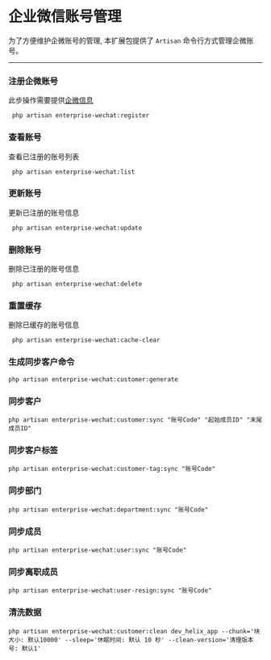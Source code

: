 
<h1>企业微信账号管理</h1>

为了方便维护企微账号的管理, 本扩展包提供了 `Artisan` 命令行方式管理企微账号。

---

### 注册企微账号
此步操作需要提供[企微信息](https://developer.work.weixin.qq.com/document/path/90665#secret)
```shell
 php artisan enterprise-wechat:register
```

### 查看账号
查看已注册的账号列表
```shell
 php artisan enterprise-wechat:list
```

### 更新账号
更新已注册的账号信息
```shell
 php artisan enterprise-wechat:update
```

### 删除账号
删除已注册的账号信息
```shell
 php artisan enterprise-wechat:delete
```

### 重置缓存
删除已缓存的账号信息
```shell
 php artisan enterprise-wechat:cache-clear
```

### 生成同步客户命令
```shell
php artisan enterprise-wechat:customer:generate
```

### 同步客户
```shell
php artisan enterprise-wechat:customer:sync "账号Code" "起始成员ID" "末尾成员ID"
```

### 同步客户标签
```shell
php artisan enterprise-wechat:customer-tag:sync "账号Code"
```
### 同步部门
```shell
php artisan enterprise-wechat:department:sync "账号Code"
```
### 同步成员
```shell
php artisan enterprise-wechat:user:sync "账号Code"
```
### 同步离职成员
```shell
php artisan enterprise-wechat:user-resign:sync "账号Code"
```

### 清洗数据
```shell
php artisan enterprise-wechat:customer:clean dev_helix_app --chunk='块大小: 默认10000' --sleep='休眠时间: 默认 10 秒' --clean-version='清理版本号: 默认1'
```